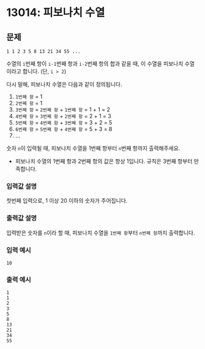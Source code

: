 # 13014: 피보나치 수열

## 문제
```
1 1 2 3 5 8 13 21 34 55 ...
```
수열의 `i`번째 항이 `i-1`번째 항과 `i-2`번째 항의 합과 같을 때, 이 수열을 피보나치 수열이라고 합니다. (단, `i > 2`)

다시 말해, 피보나치 수열은 다음과 같이 정의됩니다.
1. `1번째 항` = 1
2. `2번째 항` = 1
3. `3번째 항` = `2번째 항` + `1번째 항` = 1 + 1 = 2
4. `4번째 항` = `3번째 항` + `2번째 항` = 2 + 1 = 3
5. `5번째 항` = `4번째 항` + `3번째 항` = 3 + 2 = 5
6. `6번째 항` = `5번째 항` + `4번째 항` = 5 + 3 = 8
7. ...

숫자 `n`이 입력될 때, 피보나치 수열을 1번째 항부터 `n`번째 항까지 출력해주세요.

* 피보나치 수열의 1번째 항과 2번째 항의 값은 항상 1입니다. 규칙은 3번째 항부터 만족합니다.

### 입력값 설명
첫번째 입력으로, 1 이상 20 이하의 숫자가 주어집니다.

### 출력값 설명
입력받은 숫자를 `n`이라 할 때, 피보나치 수열을 `1번째 항`부터 `n번째 항`까지 출력합니다.

### 입력 예시
```
10
```

### 출력 예시
```
1
1
2
3
5
8
13
21
34
55
```
